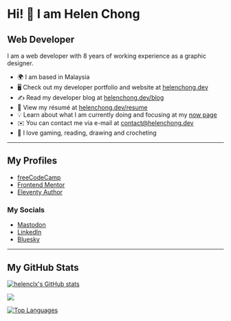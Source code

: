 # Hi! 👋 I am Helen Chong

## Web Developer

I am a web developer with 8 years of working experience as a graphic designer.

* 🌍 I am based in Malaysia
* 🖥️ Check out my developer portfolio and website at [helenchong.dev](https://helenchong.dev/)
* ✍️ Read my developer blog at [helenchong.dev/blog](https://helenchong.dev/blog)
* 📄 View my résumé at [helenchong.dev/resume](https://helenchong.dev/resume)
* 💡 Learn about what I am currently doing and focusing at my [now page](https://helenchong.dev/now)
* ✉️ You can contact me via e-mail at [contact@helenchong.dev](mailto:contact@helenchong.dev)
* 💜 I love gaming, reading, drawing and crocheting

---

## My Profiles
- [freeCodeCamp](https://www.freecodecamp.org/helenclx)
- [Frontend Mentor](https://www.frontendmentor.io/profile/helenclx)
- [Eleventy Author](https://www.11ty.dev/authors/helenclx/)

### My Socials
- [Mastodon](https://tech.lgbt/@helenclx)
- [LinkedIn](https://www.linkedin.com/in/helenclx/)
- [Bluesky](https://bsky.app/profile/helenchong.dev)

---

## My GitHub Stats

<a href="http://www.github.com/helenclx"><img src="https://github-readme-stats.vercel.app/api?username=helenclx&show_icons=true&hide=&count_private=true&title_color=0891b2&text_color=ffffff&icon_color=0891b2&bg_color=1c1917&hide_border=true&show_icons=true" alt="helenclx's GitHub stats" /></a>

<a href="http://www.github.com/helenclx"><img src="https://github-readme-streak-stats.herokuapp.com/?user=helenclx&stroke=ffffff&background=1c1917&ring=0891b2&fire=0891b2&currStreakNum=ffffff&currStreakLabel=0891b2&sideNums=ffffff&sideLabels=ffffff&dates=ffffff&hide_border=true" /></a>

<a href="https://github.com/helenclx" align="left"><img src="https://github-readme-stats.vercel.app/api/top-langs/?username=helenclx&langs_count=10&title_color=0891b2&text_color=ffffff&icon_color=0891b2&bg_color=1c1917&hide_border=true&locale=en&custom_title=Top%20%Languages" alt="Top Languages" /></a>
